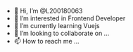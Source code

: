 - 👋 Hi, I’m @L200180063
- 👀 I’m interested in Frontend Developer
- 🌱 I’m currently learning Vuejs
- 💞️ I’m looking to collaborate on ...
- 📫 How to reach me ...

<!---
L200180063/L200180063 is a ✨ special ✨ repository because its `README.md` (this file) appears on your GitHub profile.
You can click the Preview link to take a look at your changes.
--->
